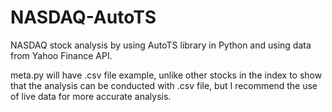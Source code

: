 # NASDAQ-AutoTS

NASDAQ stock analysis by using AutoTS library in Python and using data from Yahoo Finance API.

meta.py will have .csv file example, unlike other stocks in the index to show that the analysis can be conducted with .csv file, but I recommend the use of live data for more accurate analysis.
